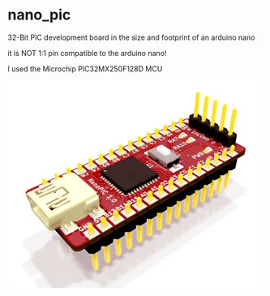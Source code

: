 # nano_pic
32-Bit PIC development board in the size and footprint of an arduino nano

it is NOT 1:1 pin compatible to the arduino nano!

I used the Microchip PIC32MX250F128D MCU

<img src="https://github.com/heikostrohmeier/nano_pic/blob/master/render/pic_nano_1.png" width="640">
